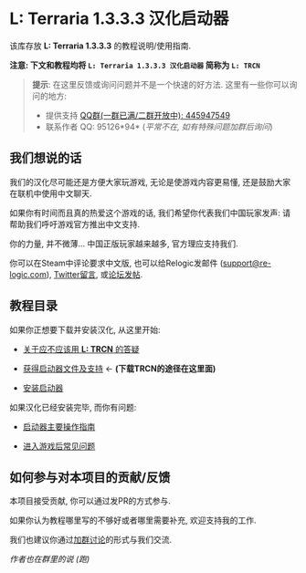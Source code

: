 # L: Terraria 1.3.3.3 汉化启动器

该库存放 **L: Terraria 1.3.3.3** 的教程说明/使用指南.

**注意: 下文和教程均将 `L: Terraria 1.3.3.3 汉化启动器` 简称为 `L: TRCN`**

> **提示**: 在这里反馈或询问问题并不是一个快速的好方法.
> 这里有一些你可以询问的地方:
> * 提供支持 [QQ群(一群已满/二群开放中): 445947549][1]
> * 联系作者 QQ: 95126\*94* (*平常不在, 如有特殊问题加群后询问*)

## 我们想说的话

我们的汉化尽可能还是方便大家玩游戏, 无论是使游戏内容更易懂, 还是鼓励大家在联机中使用中文聊天.

如果你有时间而且真的热爱这个游戏的话, 我们希望你代表我们中国玩家发声: 请帮助我们呼吁游戏官方推出中文支持.

你的力量, 并不微薄... 中国正版玩家越来越多, 官方理应支持我们.

你可以在Steam中评论要求中文版, 也可以给Relogic发邮件 (<support@re-logic.com>), [Twitter留言][2], 或[论坛发帖][3].

## 教程目录

如果你正想要下载并安装汉化, 从这里开始:

* [关于应不应该用 **L: TRCN** 的答疑](WhyL.md)

* [获得启动器文件及支持](HowToDownload.md) ← **(下载TRCN的途径在这里面)**

* [安装启动器](HowToInstall.md)

如果汉化已经安装完毕, 而你有问题:

* [启动器主要操作指南](HowToUse.md)

* [进入游戏后常见问题](FAQaboutL.md)

## 如何参与对本项目的贡献/反馈

本项目接受贡献, 你可以通过发PR的方式参与.

如果你认为教程哪里写的不够好或者哪里需要补充, 欢迎支持我的工作.

我们也建议你通过[加群讨论][1]的形式与我们交流.

*作者也在群里的说 (跑)*

[1]: http://shang.qq.com/wpa/qunwpa?idkey=7c9766593bc3e389e3a199ddcb66098ecf58cf4c2b822f2f983bc2727a0669d1
[2]: https://twitter.com/Terraria_Logic
[3]: http://terraria.org/